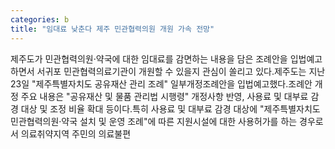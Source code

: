 ```yaml
---
categories: b
title: "임대료 낮춘다 제주 민관협력의원 개원 가속 전망"
---
```

제주도가 민관협력의원·약국에 대한 임대료를 감면하는 내용을 담은 조례안을 입법예고하면서 서귀포 민관협력의료기관이 개원할 수 있을지 관심이 쏠리고 있다.제주도는 지난 23일 "제주특별자치도 공유재산 관리 조례" 일부개정조례안을 입법예고했다.조례안 개정 주요 내용은 "공유재산 및 물품 관리법 시행령" 개정사항 반영, 사용료 및 대부료 감경 대상 및 조정 비율 확대 등이다.특히 사용료 및 대부료 감경 대상에 "제주특별자치도 민관협력의원·약국 설치 및 운영 조례"에 따른 지원시설에 대한 사용허가를 하는 경우로서 의료취약지역 주민의 의료불편